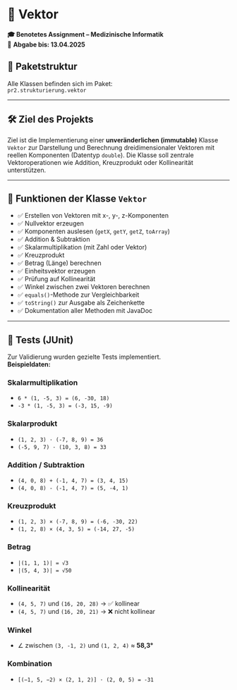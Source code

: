 # 📐 Vektor

**🎓 Benotetes Assignment – Medizinische Informatik**  
📆 **Abgabe bis: 13.04.2025**

## 📁 Paketstruktur

Alle Klassen befinden sich im Paket:  
`pr2.strukturierung.vektor`

---

## 🛠️ Ziel des Projekts

Ziel ist die Implementierung einer **unveränderlichen (immutable)** Klasse `Vektor` zur Darstellung und Berechnung dreidimensionaler Vektoren mit reellen Komponenten (Datentyp `double`). Die Klasse soll zentrale Vektoroperationen wie Addition, Kreuzprodukt oder Kollinearität unterstützen.

---

## 🔧 Funktionen der Klasse `Vektor`

- ✅ Erstellen von Vektoren mit x-, y-, z-Komponenten  
- ✅ Nullvektor erzeugen  
- ✅ Komponenten auslesen (`getX`, `getY`, `getZ`, `toArray`)  
- ✅ Addition & Subtraktion  
- ✅ Skalarmultiplikation (mit Zahl oder Vektor)  
- ✅ Kreuzprodukt  
- ✅ Betrag (Länge) berechnen  
- ✅ Einheitsvektor erzeugen  
- ✅ Prüfung auf Kollinearität  
- ✅ Winkel zwischen zwei Vektoren berechnen  
- ✅ `equals()`-Methode zur Vergleichbarkeit  
- ✅ `toString()` zur Ausgabe als Zeichenkette  
- ✅ Dokumentation aller Methoden mit JavaDoc

---

## 🧪 Tests (JUnit)

Zur Validierung wurden gezielte Tests implementiert.  
**Beispieldaten:**

### Skalarmultiplikation
- `6 * (1, -5, 3) = (6, -30, 18)`
- `-3 * (1, -5, 3) = (-3, 15, -9)`

### Skalarprodukt
- `(1, 2, 3) · (-7, 8, 9) = 36`
- `(-5, 9, 7) · (10, 3, 8) = 33`

### Addition / Subtraktion
- `(4, 0, 8) + (-1, 4, 7) = (3, 4, 15)`
- `(4, 0, 8) - (-1, 4, 7) = (5, -4, 1)`

### Kreuzprodukt
- `(1, 2, 3) × (-7, 8, 9) = (-6, -30, 22)`
- `(1, 2, 8) × (4, 3, 5) = (-14, 27, -5)`

### Betrag
- `|(1, 1, 1)| = √3`
- `|(5, 4, 3)| = √50`

### Kollinearität
- `(4, 5, 7)` und `(16, 20, 28)` → ✅ kollinear  
- `(4, 5, 7)` und `(16, 20, 21)` → ❌ nicht kollinear

### Winkel
- ∠ zwischen `(3, -1, 2)` und `(1, 2, 4)` ≈ **58,3°**

### Kombination
- `[(−1, 5, −2) × (2, 1, 2)] · (2, 0, 5) = -31`
